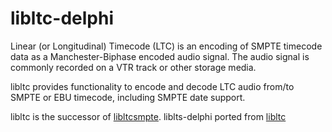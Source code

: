 # libltc-delphi
Linear (or Longitudinal) Timecode (LTC) is an encoding of SMPTE timecode data as a Manchester-Biphase encoded audio signal. The audio signal is commonly recorded on a VTR track or other storage media.

libltc provides functionality to encode and decode LTC audio from/to SMPTE or EBU timecode, including SMPTE date support.

libltc is the successor of [libltcsmpte](https://sourceforge.net/projects/ltcsmpte/). 
liblts-delphi ported from [libltc](http://x42.github.com/libltc/)
